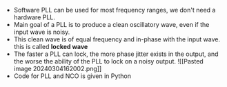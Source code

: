 - Software PLL can be used for most frequency ranges, we don't need a hardware PLL.
- Main goal of a PLL is to produce a clean oscillatory wave, even if the input wave is noisy. 
- This clean wave is of equal frequency and in-phase with the input wave. this is called **locked wave**
- The faster a PLL can lock, the more phase jitter exists in the output, and the worse the ability of the PLL to lock on a noisy output.
![[Pasted image 20240304162002.png]]
- Code for PLL and NCO is given in Python
